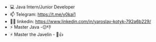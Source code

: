 - 💻 Java Intern/Junior Developer 
- 📫 Telegram: https://t.me/y0kai1
- 🧑🏻 linkedin: https://www.linkedin.com/in/yaroslav-kotyk-792a6b229/
- ⚡ Master Java -😕👎
- ⚡ Master the Javelin - 🙂👍
